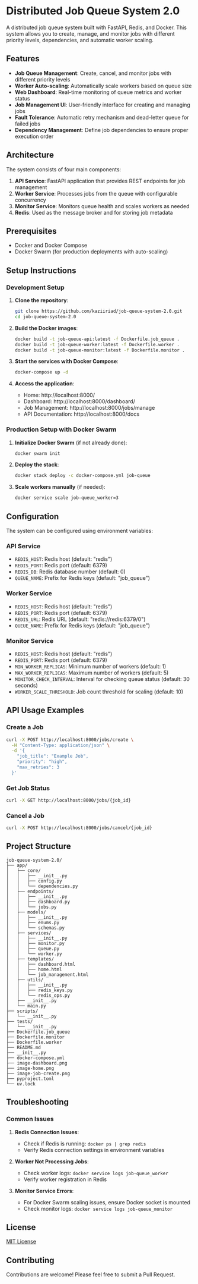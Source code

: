 # Distributed Job Queue System 2.0

A distributed job queue system built with FastAPI, Redis, and Docker. This system allows you to create, manage, and monitor jobs with different priority levels, dependencies, and automatic worker scaling.

## Features

- **Job Queue Management**: Create, cancel, and monitor jobs with different priority levels
- **Worker Auto-scaling**: Automatically scale workers based on queue size
- **Web Dashboard**: Real-time monitoring of queue metrics and worker status
- **Job Management UI**: User-friendly interface for creating and managing jobs
- **Fault Tolerance**: Automatic retry mechanism and dead-letter queue for failed jobs
- **Dependency Management**: Define job dependencies to ensure proper execution order


## Architecture

The system consists of four main components:

1. **API Service**: FastAPI application that provides REST endpoints for job management
2. **Worker Service**: Processes jobs from the queue with configurable concurrency
3. **Monitor Service**: Monitors queue health and scales workers as needed
4. **Redis**: Used as the message broker and for storing job metadata

## Prerequisites

- Docker and Docker Compose
- Docker Swarm (for production deployments with auto-scaling)

## Setup Instructions

### Development Setup

1. **Clone the repository**:
   ```bash
   git clone https://github.com/kaziiriad/job-queue-system-2.0.git
   cd job-queue-system-2.0
   ```

2. **Build the Docker images**:
   ```bash
   docker build -t job-queue-api:latest -f Dockerfile.job_queue .
   docker build -t job-queue-worker:latest -f Dockerfile.worker .
   docker build -t job-queue-monitor:latest -f Dockerfile.monitor .
   ```

3. **Start the services with Docker Compose**:
   ```bash
   docker-compose up -d
   ```

4. **Access the application**:
   - Home: http://localhost:8000/
    <!-- ![Home Page](image-home.png) -->
   - Dashboard: http://localhost:8000/dashboard/
    <!-- ![Metrics Dashboard](image-dashboard.png) -->
   - Job Management: http://localhost:8000/jobs/manage
    <!-- ![Job Creation Interface](image-job-create.png) -->
   - API Documentation: http://localhost:8000/docs

### Production Setup with Docker Swarm

1. **Initialize Docker Swarm** (if not already done):
   ```bash
   docker swarm init
   ```

2. **Deploy the stack**:
   ```bash
   docker stack deploy -c docker-compose.yml job-queue
   ```

3. **Scale workers manually** (if needed):
   ```bash
   docker service scale job-queue_worker=3
   ```

## Configuration

The system can be configured using environment variables:

### API Service
- `REDIS_HOST`: Redis host (default: "redis")
- `REDIS_PORT`: Redis port (default: 6379)
- `REDIS_DB`: Redis database number (default: 0)
- `QUEUE_NAME`: Prefix for Redis keys (default: "job_queue")

### Worker Service
- `REDIS_HOST`: Redis host (default: "redis")
- `REDIS_PORT`: Redis port (default: 6379)
- `REDIS_URL`: Redis URL (default: "redis://redis:6379/0")
- `QUEUE_NAME`: Prefix for Redis keys (default: "job_queue")

### Monitor Service
- `REDIS_HOST`: Redis host (default: "redis")
- `REDIS_PORT`: Redis port (default: 6379)
- `MIN_WORKER_REPLICAS`: Minimum number of workers (default: 1)
- `MAX_WORKER_REPLICAS`: Maximum number of workers (default: 5)
- `MONITOR_CHECK_INTERVAL`: Interval for checking queue status (default: 30 seconds)
- `WORKER_SCALE_THRESHOLD`: Job count threshold for scaling (default: 10)

## API Usage Examples

### Create a Job

```bash
curl -X POST http://localhost:8000/jobs/create \
  -H "Content-Type: application/json" \
  -d '{
    "job_title": "Example Job",
    "priority": "high",
    "max_retries": 3
  }'
```

### Get Job Status

```bash
curl -X GET http://localhost:8000/jobs/{job_id}
```

### Cancel a Job

```bash
curl -X POST http://localhost:8000/jobs/cancel/{job_id}
```

## Project Structure

```
job-queue-system-2.0/
├── app/
│   ├── core/
│   │   ├── __init__.py
│   │   ├── config.py
│   │   └── dependencies.py
│   ├── endpoints/
│   │   ├── __init__.py
│   │   ├── dashboard.py
│   │   └── jobs.py
│   ├── models/
│   │   ├── __init__.py
│   │   ├── enums.py
│   │   └── schemas.py
│   ├── services/
│   │   ├── __init__.py
│   │   ├── monitor.py
│   │   ├── queue.py
│   │   └── worker.py
│   ├── templates/
│   │   ├── dashboard.html
│   │   ├── home.html
│   │   └── job_management.html
│   ├── utils/
│   │   ├── __init__.py
│   │   ├── redis_keys.py
│   │   └── redis_ops.py
│   ├── __init__.py
│   └── main.py
├── scripts/
│   └── __init__.py
├── tests/
│   └── __init__.py
├── Dockerfile.job_queue
├── Dockerfile.monitor
├── Dockerfile.worker
├── README.md
├── __init__.py
├── docker-compose.yml
├── image-dashboard.png
├── image-home.png
├── image-job-create.png
├── pyproject.toml
└── uv.lock
```

## Troubleshooting

### Common Issues

1. **Redis Connection Issues**:
   - Check if Redis is running: `docker ps | grep redis`
   - Verify Redis connection settings in environment variables

2. **Worker Not Processing Jobs**:
   - Check worker logs: `docker service logs job-queue_worker`
   - Verify worker registration in Redis

3. **Monitor Service Errors**:
   - For Docker Swarm scaling issues, ensure Docker socket is mounted
   - Check monitor logs: `docker service logs job-queue_monitor`

## License

[MIT License](LICENSE)

## Contributing

Contributions are welcome! Please feel free to submit a Pull Request.
